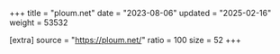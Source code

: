 +++
title = "ploum.net"
date = "2023-08-06"
updated = "2025-02-16"
weight = 53532

[extra]
source = "https://ploum.net/"
ratio = 100
size = 52
+++
